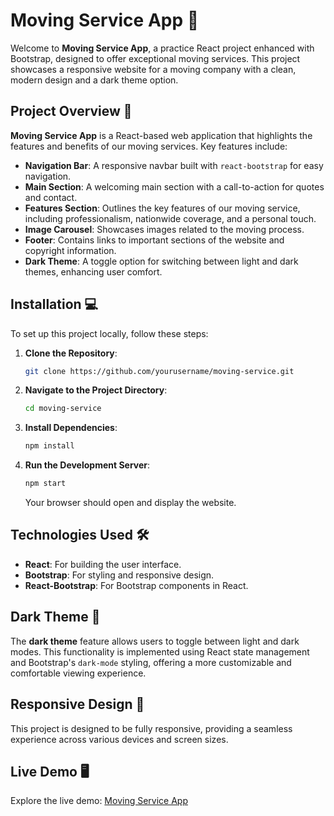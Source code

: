 
# Moving Service App 🚚

Welcome to **Moving Service App**, a practice React project enhanced with Bootstrap, designed to offer exceptional moving services. This project showcases a responsive website for a moving company with a clean, modern design and a dark theme option.

## Project Overview 🌟

**Moving Service App** is a React-based web application that highlights the features and benefits of our moving services. Key features include:

- **Navigation Bar**: A responsive navbar built with `react-bootstrap` for easy navigation.
- **Main Section**: A welcoming main section with a call-to-action for quotes and contact.
- **Features Section**: Outlines the key features of our moving service, including professionalism, nationwide coverage, and a personal touch.
- **Image Carousel**: Showcases images related to the moving process.
- **Footer**: Contains links to important sections of the website and copyright information.
- **Dark Theme**: A toggle option for switching between light and dark themes, enhancing user comfort.

## Installation 💻

To set up this project locally, follow these steps:

1. **Clone the Repository**:
    ```bash
    git clone https://github.com/yourusername/moving-service.git
    ```

2. **Navigate to the Project Directory**:
    ```bash
    cd moving-service
    ```

3. **Install Dependencies**:
    ```bash
    npm install
    ```

4. **Run the Development Server**:
    ```bash
    npm start
    ```

   Your browser should open and display the website.

## Technologies Used 🛠️

- **React**: For building the user interface.
- **Bootstrap**: For styling and responsive design.
- **React-Bootstrap**: For Bootstrap components in React.

## Dark Theme 🌙

The **dark theme** feature allows users to toggle between light and dark modes. This functionality is implemented using React state management and Bootstrap's `dark-mode` styling, offering a more customizable and comfortable viewing experience.

## Responsive Design 📱

This project is designed to be fully responsive, providing a seamless experience across various devices and screen sizes.

## Live Demo 🖥️

Explore the live demo: [Moving Service App](https://moving-service.netlify.app/)